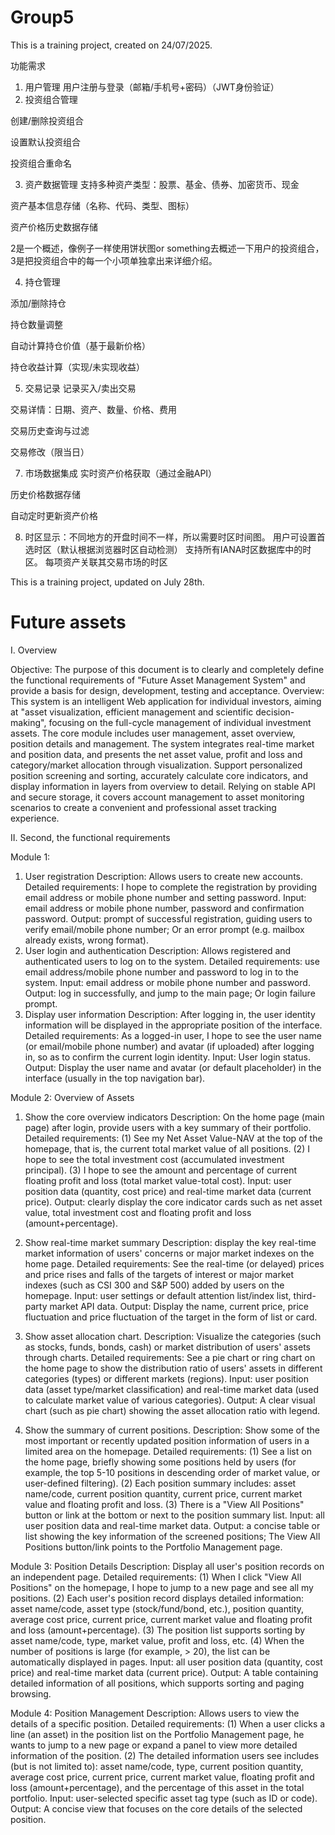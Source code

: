 # Group5

This is a training project, created on 24/07/2025.

功能需求
1. 用户管理
用户注册与登录（邮箱/手机号+密码）（JWT身份验证）
2. 投资组合管理

创建/删除投资组合

设置默认投资组合

投资组合重命名

3. 资产数据管理
支持多种资产类型：股票、基金、债券、加密货币、现金

资产基本信息存储（名称、代码、类型、图标）

资产价格历史数据存储

2是一个概述，像例子一样使用饼状图or something去概述一下用户的投资组合，3是把投资组合中的每一个小项单独拿出来详细介绍。

4. 持仓管理
 
添加/删除持仓

持仓数量调整

自动计算持仓价值（基于最新价格）

持仓收益计算（实现/未实现收益）

5. 交易记录
记录买入/卖出交易

交易详情：日期、资产、数量、价格、费用

交易历史查询与过滤

交易修改（限当日）

7. 市场数据集成
实时资产价格获取（通过金融API）

历史价格数据存储

自动定时更新资产价格

8. 时区显示：不同地方的开盘时间不一样，所以需要时区时间图。
用户可设置首选时区（默认根据浏览器时区自动检测）
支持所有IANA时区数据库中的时区。
每项资产关联其交易市场的时区

This is a training project, updated on July 28th.
# Future assets

I. Overview

Objective: The purpose of this document is to clearly and completely define the functional requirements of "Future Asset Management System" and provide a basis for design, development, testing and acceptance.
Overview: This system is an intelligent Web application for individual investors, aiming at "asset visualization, efficient management and scientific decision-making", focusing on the full-cycle management of individual investment assets. The core module includes user management, asset overview, position details and management. The system integrates real-time market and position data, and presents the net asset value, profit and loss and category/market allocation through visualization. Support personalized position screening and sorting, accurately calculate core indicators, and display information in layers from overview to detail. Relying on stable API and secure storage, it covers account management to asset monitoring scenarios to create a convenient and professional asset tracking experience.

II. Second, the functional requirements

Module 1:
1. User registration
Description: Allows users to create new accounts.
Detailed requirements: I hope to complete the registration by providing email address or mobile phone number and setting password.
Input: email address or mobile phone number, password and confirmation password.
Output: prompt of successful registration, guiding users to verify email/mobile phone number; Or an error prompt (e.g. mailbox already exists, wrong format).
2. User login and authentication
Description: Allows registered and authenticated users to log on to the system.
Detailed requirements: use email address/mobile phone number and password to log in to the system.
Input: email address or mobile phone number and password.
Output: log in successfully, and jump to the main page; Or login failure prompt.
3. Display user information
Description: After logging in, the user identity information will be displayed in the appropriate position of the interface.
Detailed requirements: As a logged-in user, I hope to see the user name (or email/mobile phone number) and avatar (if uploaded) after logging in, so as to confirm the current login identity.
Input: User login status.
Output: Display the user name and avatar (or default placeholder) in the interface (usually in the top navigation bar).

Module 2: Overview of Assets
1. Show the core overview indicators
Description: On the home page (main page) after login, provide users with a key summary of their portfolio.
Detailed requirements:
(1) See my Net Asset Value-NAV at the top of the homepage, that is, the current total market value of all positions.
(2) I hope to see the total investment cost (accumulated investment principal).
(3) I hope to see the amount and percentage of current floating profit and loss (total market value-total cost).
Input: user position data (quantity, cost price) and real-time market data (current price).
Output: clearly display the core indicator cards such as net asset value, total investment cost and floating profit and loss (amount+percentage).

2. Show real-time market summary
Description: display the key real-time market information of users' concerns or major market indexes on the home page.
Detailed requirements: See the real-time (or delayed) prices and price rises and falls of the targets of interest or major market indexes (such as CSI 300 and S&P 500) added by users on the homepage.
Input: user settings or default attention list/index list, third-party market API data.
Output: Display the name, current price, price fluctuation and price fluctuation of the target in the form of list or card.

3. Show asset allocation chart.
Description: Visualize the categories (such as stocks, funds, bonds, cash) or market distribution of users' assets through charts.
Detailed requirements: See a pie chart or ring chart on the home page to show the distribution ratio of users' assets in different categories (types) or different markets (regions).
Input: user position data (asset type/market classification) and real-time market data (used to calculate market value of various categories).
Output: A clear visual chart (such as pie chart) showing the asset allocation ratio with legend.

4. Show the summary of current positions.
Description: Show some of the most important or recently updated position information of users in a limited area on the homepage.
Detailed requirements:
(1) See a list on the home page, briefly showing some positions held by users (for example, the top 5-10 positions in descending order of market value, or user-defined filtering).
(2) Each position summary includes: asset name/code, current position quantity, current price, current market value and floating profit and loss.
(3) There is a "View All Positions" button or link at the bottom or next to the position summary list.
Input: all user position data and real-time market data.
Output: a concise table or list showing the key information of the screened positions; The View All Positions button/link points to the Portfolio Management page.

Module 3: Position Details
Description: Display all user's position records on an independent page.
Detailed requirements:
(1) When I click "View All Positions" on the homepage, I hope to jump to a new page and see all my positions.
(2) Each user's position record displays detailed information: asset name/code, asset type (stock/fund/bond, etc.), position quantity, average cost price, current price, current market value and floating profit and loss (amount+percentage).
(3) The position list supports sorting by asset name/code, type, market value, profit and loss, etc.
(4) When the number of positions is large (for example, > 20), the list can be automatically displayed in pages.
Input: all user position data (quantity, cost price) and real-time market data (current price).
Output: A table containing detailed information of all positions, which supports sorting and paging browsing.

Module 4: Position Management
Description: Allows users to view the details of a specific position.
Detailed requirements:
(1) When a user clicks a line (an asset) in the position list on the Portfolio Management page, he wants to jump to a new page or expand a panel to view more detailed information of the position.
(2) The detailed information users see includes (but is not limited to): asset name/code, type, current position quantity, average cost price, current price, current market value, floating profit and loss (amount+percentage), and the percentage of this asset in the total portfolio.
Input: user-selected specific asset tag type (such as ID or code).
Output: A concise view that focuses on the core details of the selected position.
